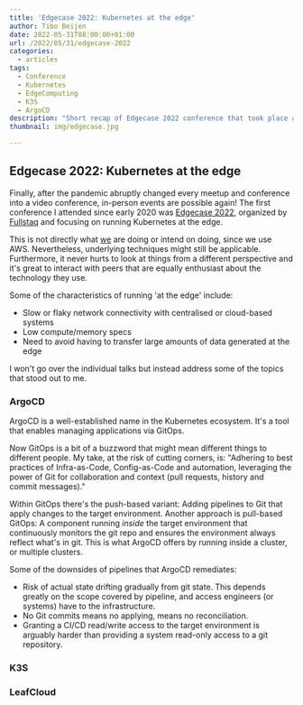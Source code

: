 ```yaml
---
title: 'Edgecase 2022: Kubernetes at the edge'
author: Tibo Beijen
date: 2022-05-31T08:00:00+01:00
url: /2022/05/31/edgecase-2022
categories:
  - articles
tags:
  - Conference
  - Kubernetes
  - EdgeComputing
  - K3S
  - ArgoCD
description: "Short recap of Edgecase 2022 conference that took place at may 24th in Utrecht NL."
thumbnail: img/edgecase.jpg

---
```

## Edgecase 2022: Kubernetes at the edge

Finally, after the pandemic abruptly changed every meetup and conference into a video conference, in-person events are possible again! The first conference I attended since early 2020 was [Edgecase 2022](https://www.fullstaq.com/edgecase-2022), organized by [Fullstaq](https://www.fullstaq.com/) and focusing on running Kubernetes at the edge.

This is not directly what [we](https://www.nu.nl) are doing or intend on doing, since we use AWS. Nevertheless, underlying techniques might still be applicable. Furthermore, it never hurts to look at things from a different perspective and it's great to interact with peers that are equally enthusiast about the technology they use.

Some of the characteristics of running 'at the edge' include:

* Slow or flaky network connectivity with centralised or cloud-based systems
* Low compute/memory specs
* Need to avoid having to transfer large amounts of data generated at the edge

I won't go over the individual talks but instead address some of the topics that stood out to me.

### ArgoCD

ArgoCD is a well-established name in the Kubernetes ecosystem. It's a tool that enables managing applications via GitOps.

Now GitOps is a bit of a buzzword that might mean different things to different people. My take, at the risk of cutting corners, is: "Adhering to best practices of Infra-as-Code, Config-as-Code and automation, leveraging the power of Git for collaboration and context (pull requests, history and commit messages)."

Within GitOps there's the push-based variant: Adding pipelines to Git that apply changes to the target environment. Another approach is pull-based GitOps: A component running _inside_ the target environment that continuously monitors the git repo and ensures the environment always reflect what's in git. This is what ArgoCD offers by running inside a cluster, or multiple clusters.

Some of the downsides of pipelines that ArgoCD remediates:

* Risk of actual state drifting gradually from git state. This depends greatly on the scope covered by pipeline, and access engineers (or systems) have to the infrastructure.
* No Git commits means no applying, means no reconciliation.
* Granting a CI/CD read/write access to the target environment is arguably harder than providing a system read-only access to a git repository.



### K3S


### LeafCloud



